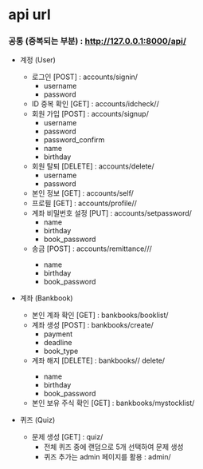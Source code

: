 # api url

### 공통 (중복되는 부분) : http://127.0.0.1:8000/api/

- 계정 (User)
  - 로그인 [POST] : accounts/signin/
    - username
    - password
  - ID 중복 확인 [GET] : accounts/idcheck/<str : username>/
  - 회원 가입 [POST] : accounts/signup/
    - username
    - password
    - password_confirm
    - name
    - birthday
  - 회원 탈퇴 [DELETE] : accounts/delete/
    - username
    - password
  - 본인 정보 [GET] : accounts/self/
  - 프로필 [GET] : accounts/profile/<str : username>/
  - 계좌 비밀번호 설정 [PUT] : accounts/setpassword/
    - name
    - birthday
    - book_password
  - 송금 [POST] : accounts/remittance/<str : book_number>/<int : money>/
    - name
    - birthday
    - book_password



- 계좌 (Bankbook)
  - 본인 계좌 확인 [GET] : bankbooks/booklist/
  - 계좌 생성 [POST] : bankbooks/create/
    - payment
    - deadline
    - book_type
  - 계좌 해지 [DELETE] : bankbooks/<str : book_type>/ delete/
    - name
    - birthday
    - book_password
  - 본인 보유 주식 확인 [GET] : bankbooks/mystocklist/




- 퀴즈 (Quiz)
  - 문제 생성  [GET] : quiz/
    - 전체 퀴즈 중에 랜덤으로 5개 선택하여 문제 생성
    - 퀴즈 추가는 admin 페이지를 활용 : admin/

